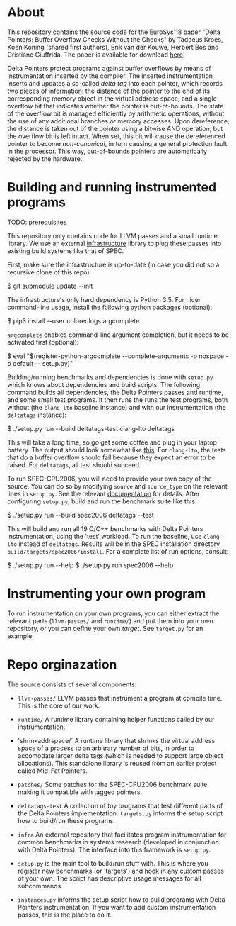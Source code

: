 About
=====

This repository contains the source code for the EuroSys'18 paper
"Delta Pointers: Buffer Overflow Checks Without the Checks" by Taddeus Kroes,
Koen Koning (shared first authors), Erik van der Kouwe, Herbert Bos and
Cristiano Giuffrida. The paper is available for download
[here](https://www.vusec.net/download/?t=papers/delta-pointers_eurosys18.pdf).

Delta Pointers protect programs against buffer overflows by means of
instrumentation inserted by the compiler. The inserted instrumentation inserts
and updates a so-called *delta tag* into each pointer, which records two pieces
of information: the distance of the pointer to the end of its corresponding
memory object in the virtual address space, and a single overflow bit that
indicates whether the pointer is out-of-bounds. The state of the overflow bit
is managed efficiently by arithmetic operations, without the use of any
additional branches or memory accesses. Upon dereference, the distance is taken
out of the pointer using a bitwise AND operation, but the overflow bit is left
intact. When set, this bit will cause the dereferenced pointer to become
*non-canonical*, in turn causing a general protection fault in the processor.
This way, out-of-bounds pointers are automatically rejected by the hardware.


Building and running instrumented programs
==========================================

TODO: prerequisites

This repository only contains code for LLVM passes and a small runtime library.
We use an external [infrastructure](https://github.com/vusec/instrumentation-infra)
library to plug these passes into existing build systems like that of SPEC.

First, make sure the infrastructure is up-to-date (in case you did not so a
recursive clone of this repo):

  $ git submodule update --init

The infrastructure's only hard dependency is Python 3.5. For nicer command-line
usage, install the following python packages (optional):

  $ pip3 install --user coloredlogs argcomplete

`argcomplete` enables command-line argument completion, but it needs to be
activated first (optional):

  $ eval "$(register-python-argcomplete --complete-arguments -o nospace -o default -- setup.py)"

Building/running benchmarks and dependencies is done with `setup.py` which
knows about dependencies and build scripts. The following command builds all
dependencies, the Delta Pointers passes and runtime, and some small test
programs. It then runs the runs the test programs, both without (the
`clang-lto` baseline instance) and with our instrumentation (the `deltatags`
instance):

  $ ./setup.py run --build deltatags-test clang-lto deltatags

This will take a long time, so go get some coffee and plug in your laptop
battery. The output should look somewhat like [this](TODO). For `clang-lto`,
the tests that do a buffer overflow should fail because they expect an error to
be raised. For `deltatags`, all test should succeed.

To run SPEC-CPU2006, you will need to provide your own copy of the source. You
can do so by modifying `source` and `source_type` on the relevant lines in
`setup.py`. See the relevant [documentation](TODO) for details. After
configuring `setup.py`, build and run the benchmark suite like this:

  $ ./setup.py run --build spec2006 deltatags --test

This will build and run all 19 C/C++ benchmarks with Delta Pointers
instrumentation, using the 'test' workload. To run the baseline, use
`clang-lto` instead of `deltatags`. Results will be in the SPEC installation
directory `build/targets/spec2006/install`. For a complete list of run options,
consult:

  $ ./setup.py run --help
  $ ./setup.py run spec2006 --help


Instrumenting your own program
==============================

To run instrumentation on your own programs, you can either extract the
relevant parts (`llvm-passes/` and `runtime/`) and put them into your own
repository, or you can define your own *target*. See `target.py` for an
example.


Repo orginazation
=================

The source consists of several components:

  - `llvm-passes/` LLVM passes that instrument a program at compile time. This
    is the core of our work.

  - `runtime/` A runtime library containing helper functions called by our
    instrumentation.

  - 'shrinkaddrspace/` A runtime library that shrinks the virtual address space
    of a process to an arbitrary number of bits, in order to accomodate larger
    delta tags (which is needed to support large object allocations). This
    standalone library is reused from an earlier project called Mid-Fat
    Pointers.

  - `patches/` Some patches for the SPEC-CPU2006 benchmark suite, making it
    compatible with tagged pointers.

  - `deltatags-test` A collection of toy programs that test different parts of
    the Delta Pointers implementation. `targets.py` informs the setup script
    how to build/run these programs.

  - `infra` An external repository that facilitates program instrumentation for
    common benchmarks in systems research (developed in conjunction with Delta
    Pointers). The interface into this framework is `setup.py`.

  - `setup.py` is the main tool to build/run stuff with. This is where you
    register new benchmarks (or 'targets') and hook in any custom passes of
    your own. The script has descriptive usage messages for all subcommands.

  - `instances.py` informs the setup script how to build programs with Delta
    Pointers instrumentation. If you want to add custom instrumentation passes,
    this is the place to do it.
